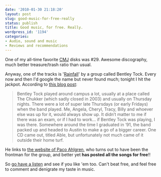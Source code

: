 ```yaml
---
date: '2010-01-30 21:18:20'
layout: post
slug: good-music-for-free-really
status: publish
title: Good music, for free. Really.
wordpress_id: '1194'
categories:
- Audio, sound and music
- Reviews and recommendations
---
```


One of my all-time favorite [CMJ](http://cmj.com/) disks was #29. Awesome discography, much better treasure/trash ratio than usual.

Anyway, one of the tracks is '[Rainfall](http://www.pacoahlgren.com/paco/05_TheBentleyTock_TheFirstEP_Rainfall.mp3)' by a group called Bentley Tock. Every now and then I'd google the name but never found much; tonight I hit the jackpot. According to [this blog post](http://www.jeffandwill.com/2007/07/06/friday-geek-out-the-bentley-tock/):


> Bentley Tock played around campus a lot, usually at a place called The Chukker (which sadly closed in 2003) and usually on Thursday nights. There were a lot of super late Thursdays (or early Fridays) when the band played. Me, Angela, Cheryl, Tracy, Billy and whoever else was up for it, would always show up. It didn’t matter to me if there was an exam, or if I had to work… if Bentley Tock was playing, I was there. Somewhere around the time I graduated in ‘91, the band packed up and headed to Austin to make a go of a bigger career. One CD came out, titled Able, but unfortunately not much came of it outside their home turf.


He links to [the website of Paco Ahlgren](http://www.pacoahlgren.com/about-discography.cfm), who turns out to have been the frontman for the group, and better yet **has posted all the songs for free**!!

So [go have a listen](http://www.pacoahlgren.com/about-discography.cfm) and see if you like 'em too. Can't beat free, and feel free to comment and denigrate my taste in music.
